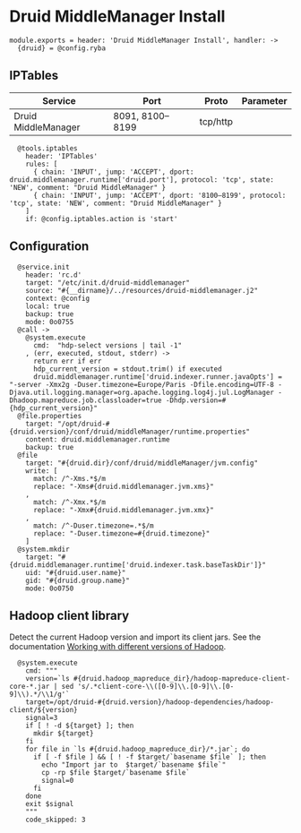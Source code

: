 
# Druid MiddleManager Install

    module.exports = header: 'Druid MiddleManager Install', handler: ->
      {druid} = @config.ryba

## IPTables

| Service             | Port | Proto    | Parameter                   |
|---------------------|------|----------|-----------------------------|
| Druid MiddleManager | 8091, 8100–8199 | tcp/http |                  |

      @tools.iptables
        header: 'IPTables'
        rules: [
          { chain: 'INPUT', jump: 'ACCEPT', dport: druid.middlemanager.runtime['druid.port'], protocol: 'tcp', state: 'NEW', comment: "Druid MiddleManager" }
          { chain: 'INPUT', jump: 'ACCEPT', dport: '8100–8199', protocol: 'tcp', state: 'NEW', comment: "Druid MiddleManager" }
        ]
        if: @config.iptables.action is 'start'

## Configuration

      @service.init
        header: 'rc.d'
        target: "/etc/init.d/druid-middlemanager"
        source: "#{__dirname}/../resources/druid-middlemanager.j2"
        context: @config
        local: true
        backup: true
        mode: 0o0755
      @call ->
        @system.execute
          cmd:  "hdp-select versions | tail -1"
        , (err, executed, stdout, stderr) ->
          return err if err
          hdp_current_version = stdout.trim() if executed
          druid.middlemanager.runtime['druid.indexer.runner.javaOpts'] = "-server -Xmx2g -Duser.timezone=Europe/Paris -Dfile.encoding=UTF-8 -Djava.util.logging.manager=org.apache.logging.log4j.jul.LogManager -Dhadoop.mapreduce.job.classloader=true -Dhdp.version=#{hdp_current_version}"
      @file.properties
        target: "/opt/druid-#{druid.version}/conf/druid/middleManager/runtime.properties"
        content: druid.middlemanager.runtime
        backup: true
      @file
        target: "#{druid.dir}/conf/druid/middleManager/jvm.config"
        write: [
          match: /^-Xms.*$/m
          replace: "-Xms#{druid.middlemanager.jvm.xms}"
        ,
          match: /^-Xmx.*$/m
          replace: "-Xmx#{druid.middlemanager.jvm.xmx}"
        ,
          match: /^-Duser.timezone=.*$/m
          replace: "-Duser.timezone=#{druid.timezone}"
        ]
      @system.mkdir
        target: "#{druid.middlemanager.runtime['druid.indexer.task.baseTaskDir']}"
        uid: "#{druid.user.name}"
        gid: "#{druid.group.name}"
        mode: 0o0750

## Hadoop client library

Detect the current Hadoop version and import its client jars. See the 
documentation [Working with different versions of Hadoop](https://github.com/druid-io/druid/blob/master/docs/content/operations/other-hadoop.md).

      @system.execute
        cmd: """
        version=`ls #{druid.hadoop_mapreduce_dir}/hadoop-mapreduce-client-core-*.jar | sed 's/.*client-core-\\([0-9]\\.[0-9]\\.[0-9]\\).*/\\1/g'`
        target=/opt/druid-#{druid.version}/hadoop-dependencies/hadoop-client/${version}
        signal=3
        if [ ! -d ${target} ]; then
          mkdir ${target}
        fi
        for file in `ls #{druid.hadoop_mapreduce_dir}/*.jar`; do
          if [ -f $file ] && [ ! -f $target/`basename $file` ]; then
            echo "Import jar to  $target/`basename $file`"
            cp -rp $file $target/`basename $file`
            signal=0
          fi
        done
        exit $signal
        """
        code_skipped: 3
